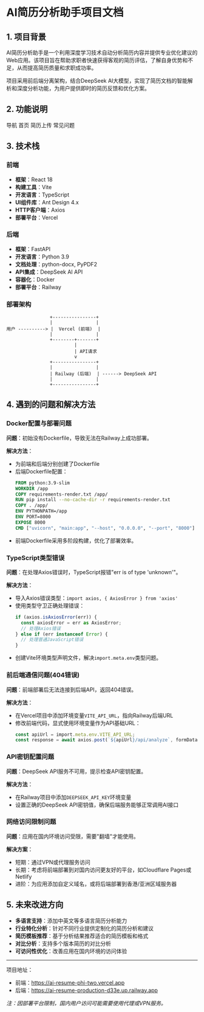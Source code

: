# AI简历分析助手项目文档

## 1. 项目背景

AI简历分析助手是一个利用深度学习技术自动分析简历内容并提供专业优化建议的Web应用。该项目旨在帮助求职者快速获得客观的简历评估，了解自身优势和不足，从而提高简历质量和求职成功率。

项目采用前后端分离架构，结合DeepSeek AI大模型，实现了简历文档的智能解析和深度分析功能，为用户提供即时的简历反馈和优化方案。

## 2. 功能说明

导航
首页
简历上传
常见问题


## 3. 技术栈

### 前端
- **框架**：React 18
- **构建工具**：Vite
- **开发语言**：TypeScript
- **UI组件库**：Ant Design 4.x
- **HTTP客户端**：Axios
- **部署平台**：Vercel

### 后端
- **框架**：FastAPI
- **开发语言**：Python 3.9
- **文档处理**：python-docx, PyPDF2
- **API集成**：DeepSeek AI API
- **容器化**：Docker
- **部署平台**：Railway

### 部署架构
```
                +----------------+
                |                |
用户 ----------> |  Vercel (前端)  |
                |                |
                +--------+-------+
                         |
                         | API请求
                         v
                +----------------+
                |                |
                | Railway (后端)  | ------> DeepSeek API
                |                |
                +----------------+
```

## 4. 遇到的问题和解决方法

### Docker配置与部署问题

**问题**：初始没有Dockerfile，导致无法在Railway上成功部署。

**解决方法**：
- 为前端和后端分别创建了Dockerfile
- 后端Dockerfile配置：
  ```dockerfile
  FROM python:3.9-slim
  WORKDIR /app
  COPY requirements-render.txt /app/
  RUN pip install --no-cache-dir -r requirements-render.txt
  COPY . /app/
  ENV PYTHONPATH=/app
  ENV PORT=8000
  EXPOSE 8000
  CMD ["uvicorn", "main:app", "--host", "0.0.0.0", "--port", "8000"]
  ```
- 前端Dockerfile采用多阶段构建，优化了部署效率。

### TypeScript类型错误

**问题**：在处理Axios错误时，TypeScript报错"err is of type 'unknown'"。

**解决方法**：
- 导入Axios错误类型：`import axios, { AxiosError } from 'axios'`
- 使用类型守卫正确处理错误：
  ```typescript
  if (axios.isAxiosError(err)) {
    const axiosError = err as AxiosError;
    // 处理Axios错误
  } else if (err instanceof Error) {
    // 处理普通JavaScript错误
  }
  ```
- 创建Vite环境类型声明文件，解决`import.meta.env`类型问题。

### 前后端通信问题(404错误)

**问题**：前端部署后无法连接到后端API，返回404错误。

**解决方法**：
- 在Vercel项目中添加环境变量`VITE_API_URL`，指向Railway后端URL
- 修改前端代码，显式使用环境变量作为API基础URL：
  ```typescript
  const apiUrl = import.meta.env.VITE_API_URL;
  const response = await axios.post(`${apiUrl}/api/analyze`, formData, {...});
  ```

### API密钥配置问题

**问题**：DeepSeek API服务不可用，提示检查API密钥配置。

**解决方法**：
- 在Railway项目中添加`DEEPSEEK_API_KEY`环境变量
- 设置正确的DeepSeek API密钥值，确保后端服务能够正常调用AI接口

### 网络访问限制问题

**问题**：应用在国内环境访问受限，需要"翻墙"才能使用。

**解决方案**：
- 短期：通过VPN或代理服务访问
- 长期：考虑将前端部署到对国内访问更友好的平台，如Cloudflare Pages或Netlify
- 进阶：为应用添加自定义域名，或将后端部署到香港/亚洲区域服务器

## 5. 未来改进方向

- **多语言支持**：添加中英文等多语言简历分析能力
- **行业特化分析**：针对不同行业提供定制化的简历分析和建议
- **简历模板推荐**：基于分析结果推荐适合的简历模板和格式
- **对比分析**：支持多个版本简历的对比分析
- **可访问性优化**：改善应用在国内环境的访问体验

---

项目地址：
- 前端：https://ai-resume-phi-two.vercel.app
- 后端：https://ai-resume-production-d33e.up.railway.app

*注：因部署平台限制，国内用户访问可能需要使用代理或VPN服务。* 